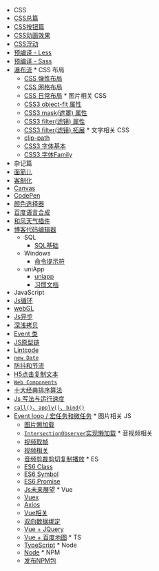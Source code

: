 
*  CSS
  *  [CSS总篇](css/css.md)
  *  [CSS按钮篇](css/button.md)
  *  [CSS动画效果](css/animation.md)
  *  [CSS浮动](css/float.md)
  *  [预编译 - Less](css/less.md)
  *  [预编译 - Sass](css/sass.md)
  *  [瀑布流](css/waterfall.md)
    *  CSS 布局
        *  [CSS 弹性布局](css/flex.md)
        *  [CSS 网格布局](css/grid.md)
        *  [CSS 日常布局](css/layout.md)
    *  图片相关 CSS
        *  [CSS3 object-fit 属性](css/fit.md)
        *  [CSS3 mask(遮罩) 属性](css/mask.md)
        *  [CSS3 filter(滤镜) 属性](css/filter.md)
        *  [CSS3 filter(滤镜) 拓展](css/drop.md)
    *  文字相关 CSS
        *  [clip-path](css/clip.md)
        *  [CSS3 字体基本](css/font.md)
        *  [CSS3 字体Family](css/family.md)
*  杂记篇
  *  [面筋儿](notes/face.md)
  *  [客制化](notes/keyboard.md)
  *  [Canvas](notes/canvas.md)
  *  [CodePen](notes/codepen.md)
  *  [颜色选择器](notes/color.md)
  *  [百度语言合成](notes/baidu.md)
  *  [和风天气插件](notes/hefeng.md)
  *  [博客代码编辑器](notes/note.md)
      * SQL
        *  [SQL基础](sql/query.md)
      * Windows
        *  [命令提示符](win/bash.md)
      * uniApp
        *  [uniapp](uniapp/uni.md)
        *  [习惯文档](uniapp/base.md)
*  JavaScript
  *  [Js循环](js/for.md)
  *  [webGL](notes/webgl.md)
  *  [Js异步](notes/Async.md)
  *  [深浅拷贝](js/deep.md)
  *  [Event 类](js/event.md)
  *  [JS原型链](js/prototype.md)
  *  [Lintcode](js/lintcode.md)
  *  [`new Date`](js/date.md)
  *  [防抖和节流](notes/debounce.md)
  *  [H5点击复制文本](notes/copy.md)
  *  [`Web Components`](js/components.md)
  *  [十大经典排序算法](js/algorithm.md)
  *  [Js 写法与运行速度](js/speed.md)
  *  [`call()`、`apply()`、`bind()`](js/cab.md)
  *  [Event loop / 宏任务和微任务](js/loop.md)
    * 图片相关 JS
      *  [图片懒加载](js/lazy.md)
      *  [`IntersectionObserver`实现懒加载](js/intersection.md)
    * 音视频相关
      *  [视频取帧](notes/video.md)
      *  [视频相关](js/barrage.md)
      *  [音频剪裁剪切复制播放](js/video.md)
    * ES
      *  [ES6 Class](js/class.md)
      *  [ES6 Symbol](js/symbol.md)
      *  [ES6 Promise](js/promise.md)
      *  [Js未来展望](js/future.md)
    * Vue
      *  [Vuex](vue/vuex.md)
      *  [Axios](vue/axios.md)
      *  [Vue相关](vue/directives.md)
      *  [双向数据绑定](vue/property.md)
      *  [Vue + JQuery](vue/jquery.md)
      *  [Vue + 百度地图](vue/map.md)
    * TS
      *  [TypeScript](ts/ts.md)
    * Node
      *  [Node](node/node.md)
    * NPM
      *  [发布NPM包](node/npm.md)




<!-- 侧边栏样式 -->
<style>
.sidebar {
    user-select: none;
}
.sidebar-nav li>p {
  font-size: 16px;
  font-weight: 600;
  color: #545454;
  letter-spacing: 1px;
  text-shadow: 0px 0px 1px #ff91f1;
  animation: navText 12s infinite;
}
@keyframes navText
    {
        0%   {
            text-shadow: 0px 0px 1px #ff0053;
        }
        25%  {
            text-shadow: 0px 0px 1px #00ffa0;
        }
        50%  {
            text-shadow: 0px 0px 1px #ff7500;
        }
        75%  {
            text-shadow: 0px 0px 1px #2196f3;
        }
        100% {
            text-shadow: 0px 0px 1px #ff0053;
        }
    }
.sidebar ul li {
  /* font-size: 16px; */
  font-weight:600;
}
.sidebar ul li a{
  font-size: 15px;
}
.sidebar ul>li{
    color: #676767;
    font-size: 14px!important;
    font-family: HYDiS;
}
.sidebar ul li a{
    font-family: QuTi;

}
.sidebar ul li.active>a{
  color:#d60000;
  font-size: 16px;
  font-family: cursive;
}
</style>